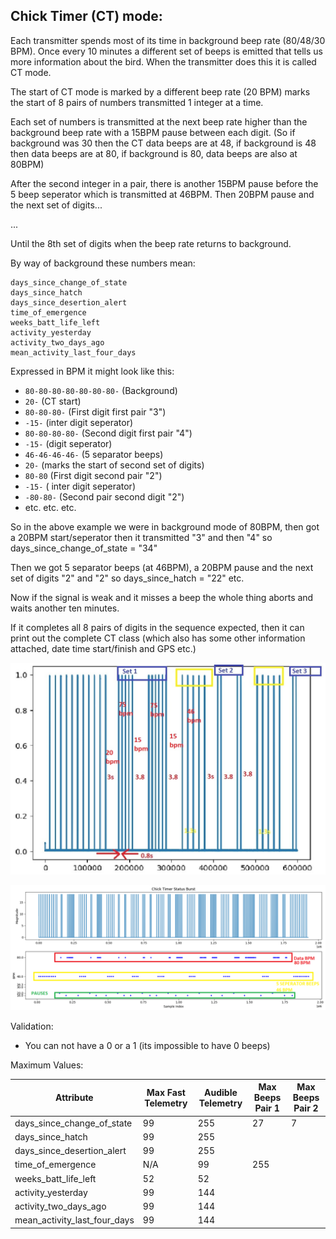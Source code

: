 ## Chick Timer (CT) mode:

Each transmitter spends most of its time in background beep rate (80/48/30 BPM).
Once every 10 minutes a different set of beeps is emitted that tells us more information 
about the bird. When the transmitter does this it is called CT mode.

The start of CT mode is marked by a different beep rate (20 BPM) marks the start 
of 8 pairs of numbers transmitted 1 integer at a time.

Each set of numbers is transmitted at the next beep rate higher than 
the background beep rate with a 15BPM pause between each digit. (So if background was 
30 then the CT data beeps are at 48, if background is 48 then data beeps are at 80, 
if background is 80, data beeps are also at 80BPM)

After the second integer in a pair, there is another 15BPM pause before the 5 beep seperator which is transmitted at 46BPM.
Then  20BPM pause and the next set of digits...

...

Until the 8th set of digits when the beep rate returns to background.

By way of background these numbers mean:

    days_since_change_of_state
    days_since_hatch
    days_since_desertion_alert
    time_of_emergence
    weeks_batt_life_left
    activity_yesterday
    activity_two_days_ago
    mean_activity_last_four_days

Expressed in BPM it might look like this:

- `80-80-80-80-80-80-80-` (Background)
- `20-` (CT start)
- `80-80-80-` (First digit first pair "3")
- `-15-` (inter digit seperator)
- `80-80-80-80-` (Second digit first pair "4")
- `-15-` (digit seperator)
- `46-46-46-46-` (5 separator beeps)
- `20-` (marks the start of second set of digits)
- `80-80` (First digit second pair "2")
- `-15-` ( inter digit seperator)
- `-80-80-` (Second pair second digit "2")
- etc. etc. etc.

So in the above example we were in background mode of 80BPM, then got a 20BPM 
start/seperator then it transmitted "3" and then "4" so days_since_change_of_state = "34"

Then we got 5 separator beeps (at 46BPM), a 20BPM pause and the next 
set of digits "2" and "2" so days_since_hatch = "22" etc.

Now if the signal is weak and it misses a beep the whole thing aborts and waits
another ten minutes.

If it completes all 8 pairs of digits in the sequence expected, then it can 
print out the complete CT class (which also has some other information attached, 
date time start/finish and GPS etc.)

![CT signal and gaps](ct_signal_gaps_picture.jpg)


![CT image](ct_image.png)


Validation:

 - You can not have a 0 or a 1 (its impossible to have 0 beeps)
 
 Maximum Values:

| Attribute | Max Fast Telemetry | Audible Telemetry | Max Beeps Pair 1 | Max Beeps Pair 2 |
|-----------|--------------------|-------------------|------------------|------------------|
|days_since_change_of_state  | 99 | 255 | 27 | 7 |
|days_since_hatch | 99 |255 | 
|days_since_desertion_alert | 99 | 255 | 
|time_of_emergence | N/A | 99 | 255 |
|weeks_batt_life_left | 52 | 52 |
|activity_yesterday | 99 | 144 |
|activity_two_days_ago | 99 |144 |
|mean_activity_last_four_days | 99 | 144 |
